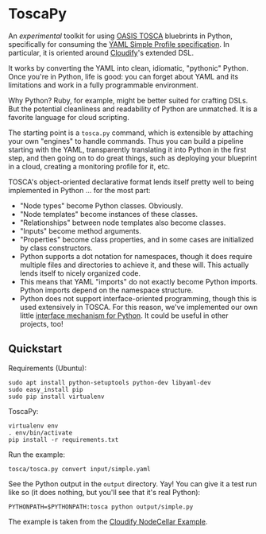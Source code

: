 ToscaPy
=======

An _experimental_ toolkit for using [OASIS TOSCA](https://www.oasis-open.org/committees/tc_home.php?wg_abbrev=tosca) bluebrints in Python, specifically for consuming the [YAML Simple Profile specification](http://docs.oasis-open.org/tosca/TOSCA-Simple-Profile-YAML/v1.0/csprd02/TOSCA-Simple-Profile-YAML-v1.0-csprd02.html). In particular, it is oriented around [Cloudify](http://getcloudify.org/)'s extended DSL.

It works by converting the YAML into clean, idiomatic, "pythonic" Python. Once you're in Python, life is good: you can forget about YAML and its limitations and work in a fully programmable environment.

Why Python? Ruby, for example, might be better suited for crafting DSLs. But the potential cleanliness and readability of Python are unmatched. It is a favorite language for cloud scripting.

The starting point is a `tosca.py` command, which is extensible by attaching your own "engines" to handle commands. Thus you can build a pipeline starting with the YAML, transparently translating it into Python in the first step, and then going on to do great things, such as deploying your blueprint in a cloud, creating a monitoring profile for it, etc.

TOSCA's object-oriented declarative format lends itself pretty well to being implemented in Python ... for the most part:

* "Node types" become Python classes. Obviously.
* "Node templates" become instances of these classes.
* "Relationships" between node templates also become classes.
* "Inputs" become method arguments.
* "Properties" become class properties, and in some cases are initialized by class constructors. 
* Python supports a dot notation for namespaces, though it does require multiple files and directories to achieve it, and these will. This actually lends itself to nicely organized code.
* This means that YAML "imports" do not exactly become Python imports. Python imports depend on the namespace structure.
* Python does not support interface-oriented programming, though this is used extensively in TOSCA. For this reason, we've implemented our own little [interface mechanism for Python](tosca-py/blob/master/tosca/interfaceable.py). It could be useful in other projects, too!

Quickstart
----------

Requirements (Ubuntu):

    sudo apt install python-setuptools python-dev libyaml-dev
    sudo easy_install pip
    sudo pip install virtualenv

ToscaPy:

    virtualenv env
    . env/bin/activate
    pip install -r requirements.txt

Run the example:

    tosca/tosca.py convert input/simple.yaml

See the Python output in the `output` directory. Yay! You can give it a test run like so (it does nothing, but you'll see that it's real Python):

    PYTHONPATH=$PYTHONPATH:tosca python output/simple.py

The example is taken from the [Cloudify NodeCellar Example](https://github.com/cloudify-cosmo/cloudify-nodecellar-example).
